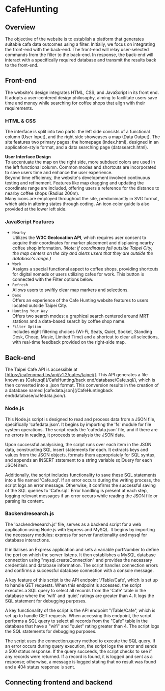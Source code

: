 # CafeHunting

## Overview
The objective of the website is to establish a platform that generates suitable cafa data outcomes using a filter. Initially, we focus on integrating the front-end with the back-end. The front-end will relay user-selected commands from the filter to the back-end. In response, the back-end will interact with a specifically required database and transmit the results back to the front-end.

## Front-end
The website's design integrates HTML, CSS, and JavaScript in its front end. It adopts a user-centered design philosophy, aiming to facilitate users save time and money while searching for coffee shops that align with their requirements.  
### HTML & CSS  
The interface is split into two parts: the left side consists of a functional column (User Input), and the right side showcases a map (Data Output). The site features two primary pages: the homepage (index.html), designed in an application-style format, and a data searching page (datasearch.html).   

**User Interface Design**  
To accentuate the map on the right side, more subdued colors are used in the left functional column. Common modes and shortcuts are incorporated to save users time and enhance the user experience.  
Beyond time efficiency, the website's development involved continuous testing and refinement. Features like map dragging and updating the coordinate range are included, offering users a reference for the distance to nearby coffee shops (Radius 200m).  
Many icons are employed throughout the site, predominantly in SVG format, which aids in altering states through coding. An icon color guide is also provided at the lower left side.  

### JavaScript Features
- `Nearby`  
  Utilizes the **W3C Geolocation API**, which requires user consent to acquire their coordinates for marker placement and displaying nearby coffee shop information.
  *(Note: If coordinates fall outside Taipei City, the map centers on the city and alerts users that they are outside the database's range.)*  
- `Work`  
  Assigns a special functional aspect to coffee shops, providing shortcuts for digital nomads or users utilizing cafes for work. This button is connected with the Filter options below.  
- `Refresh`  
  Allows users to swiftly clear map markers and selections.  
- `Demo`  
  Offers an experience of the Cafe Hunting website features to users located outside Taipei City.  
- `Hunting Your Way`  
  Offers two search modes: a graphical search centered around MRT stations and a data-based search by coffee shop name.  
- `Filter Option`  
  Includes eight filtering choices (Wi-Fi, Seats, Quiet, Socket, Standing Desk, Cheap, Music, Limited Time) and a shortcut to clear all selections, with real-time feedback provided on the right-side map.
  

## Back-end
The Taipei Cafe API is accessible at [https://cafenomad.tw/api/v1.2/cafes/taipei/]. This API generates a file known as [Cafe.sql](/CafeHunting/back end/database/Cafe.sql/), which is then converted into a .json format. This conversion results in the creation of a database named [cafedata.json](/CafeHuntingback end/database/cafedata.json/).
### Node.js
This Node.js script is designed to read and process data from a JSON file, specifically 'cafedata.json'. It begins by importing the 'fs' module for file system operations. The script reads the 'cafedata.json' file, and if there are no errors in reading, it proceeds to analysis the JSON data.


Upon successful analysising, the script runs over each item in the JSON data, constructing SQL insert statements for each. It extracts keys and values from the JSON objects, formats them appropriately for SQL syntax, and appends an INSERT statement to a string variable sqlQuery for each JSON item.


Additionally, the script includes functionality to save these SQL statements into a file named 'Cafe.sql'. If an error occurs during the writing process, the script logs an error message. Otherwise, it confirms the successful saving of the SQL queries to 'Cafe.sql'.
Error handling is present at each step, logging relevant messages if an error occurs while reading the JSON file or parsing its content.

### Backendresearch.js
The 'backendresearch.js' file, serves as a backend script for a web application using Node.js with Express and MySQL. It begins by importing the necessary modules: express for server functionality and mysql for database interactions.


It initialises an Express application and sets a variable portNumber to define the port on which the server listens. It then establishes a MySQL database connection using "mysql.createConnection" and provides the necessary credentials and database information. The script handles connection errors and confirms a successful database connection with a console message.


A key feature of this script is the API endpoint '/Table/Cafe', which is set up to handle GET requests. When this endpoint is accessed, the script executes a SQL query to select all records from the 'Cafe' table in the database where the 'wifi' and 'quiet' ratings are greater than 4. It logs the SQL statement for debugging purposes.


A key functionality of the script is the API endpoint "/Table/Cafe", which is set up to handle GET requests. When accessing this endpoint, the script performs a SQL query to select all records from the "Cafe" table in the database that have a "wifi" and "quiet" rating greater than 4. The script logs the SQL statements for debugging purposes.


The script uses the connection.query method to execute the SQL query. If an error occurs during query execution, the script logs the error and sends a 500 status response. If the query succeeds, the script checks to see if any records were returned. If a record is found, it is logged and sent as a response; otherwise, a message is logged stating that no result was found and a 404 status response is sent.



## Connecting frontend and backend


